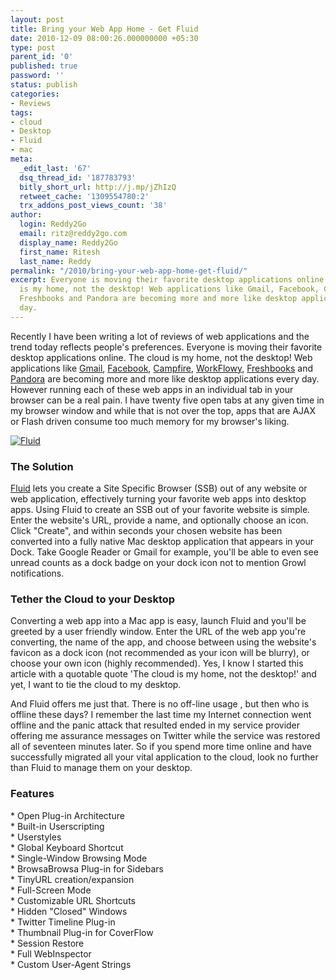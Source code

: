 ```yaml
---
layout: post
title: Bring your Web App Home - Get Fluid
date: 2010-12-09 08:00:26.000000000 +05:30
type: post
parent_id: '0'
published: true
password: ''
status: publish
categories:
- Reviews
tags:
- cloud
- Desktop
- Fluid
- mac
meta:
  _edit_last: '67'
  dsq_thread_id: '187783793'
  bitly_short_url: http://j.mp/jZhIzQ
  retweet_cache: '1309554780:2'
  trx_addons_post_views_count: '38'
author:
  login: Reddy2Go
  email: ritz@reddy2go.com
  display_name: Reddy2Go
  first_name: Ritesh
  last_name: Reddy
permalink: "/2010/bring-your-web-app-home-get-fluid/"
excerpt: Everyone is moving their favorite desktop applications online. The cloud
  is my home, not the desktop! Web applications like Gmail, Facebook, Campfire, WorkFlowy,
  Freshbooks and Pandora are becoming more and more like desktop applications every
  day.
---
```

<p>Recently I have been writing a lot of reviews of web applications and the trend today reflects people's preferences. Everyone is moving their favorite desktop applications online. The cloud is my home, not the desktop! Web applications like <a href="http://www.gmail.com/">Gmail</a>, <a href="http://www.facebook.com/">Facebook</a>, <a href="http://campfirenow.com/">Campfire</a>, <a href="http://workflowy.com/">WorkFlowy</a>, <a href="http://www.freshbooks.com/">Freshbooks</a> and <a href="http://www.pandora.com/">Pandora</a> are becoming more and more like desktop applications every day. However running each of these web apps in an individual tab in your browser can be a real pain. I have twenty five open tabs at any given time in my browser window and while that is not over the top, apps that are AJAX or Flash driven consume too much memory for my browser's liking.</p>

<p><a href="http://fluidapp.com/"><img src="/static/2010/12/fluid.png" alt="Fluid" class="alignright" /></a></p>
<h3>The Solution</h3>
<p><a href="http://fluidapp.com/">Fluid</a> lets you create a Site Specific Browser (SSB) out of any website or web application, effectively turning your favorite web apps into desktop apps. Using Fluid to create an SSB out of your favorite website is simple. Enter the website's URL, provide a name, and optionally choose an icon. Click "Create", and within seconds your chosen website has been converted into a fully native Mac desktop application that appears in your Dock. Take Google Reader or Gmail for example, you'll be able to even see unread counts as a dock badge on your dock icon not to mention Growl notifications.</p>
<h3>Tether the Cloud to your Desktop</h3>
<p>Converting a web app into a Mac app is easy, launch Fluid and you'll be greeted by a user friendly window. Enter the URL of the web app you're converting, the name of the app, and choose between using the website's favicon as a dock icon (not recommended as your icon will be blurry), or choose your own icon (highly recommended). Yes, I know I started this article with a quotable quote 'The cloud is my home, not the desktop!' and yet, I want to tie the cloud to my desktop. </p>
<p>And Fluid offers me just that. There is no off-line usage , but then who is offline these days? I remember the last time my Internet connection went offline and the panic attack that resulted ended in my service provider offering me assurance messages on Twitter while the service was restored all of seventeen minutes later. So if you spend more time online and have successfully migrated all your vital application to the cloud, look no further than Fluid to manage them on your desktop.</p>
<h3>Features</h3>
<p>* Open Plug-in Architecture<br />
* Built-in Userscripting<br />
* Userstyles<br />
* Global Keyboard Shortcut<br />
* Single-Window Browsing Mode<br />
* BrowsaBrowsa Plug-in for Sidebars<br />
* TinyURL creation/expansion<br />
* Full-Screen Mode<br />
* Customizable URL Shortcuts<br />
* Hidden "Closed" Windows<br />
* Twitter Timeline Plug-in<br />
* Thumbnail Plug-in for CoverFlow<br />
* Session Restore<br />
* Full WebInspector<br />
* Custom User-Agent Strings</p>
